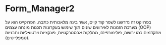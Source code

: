 # Form_Manager2
בפרויקט זה נדרשנו לשפר קוד קיים, אשר בינה מלאכותית כתבה. הפרוקייט הוא על מערכת הזמנות לאירועים שונים תוך שימוש בעקרונות תכנות מונחה עצמים (OOP) מתקדמים כמו ירושה, פולימורפיזם, מחלקות אבסטרקטיות, פונקציות וירטואליות ותבניות (טמפלייטים).
